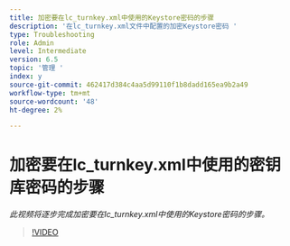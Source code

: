 ```yaml
---
title: 加密要在lc_turnkey.xml中使用的Keystore密码的步骤
description: '在lc_turnkey.xml文件中配置的加密Keystore密码 '
type: Troubleshooting
role: Admin
level: Intermediate
version: 6.5
topic: '管理 '
index: y
source-git-commit: 462417d384c4aa5d99110f1b8dadd165ea9b2a49
workflow-type: tm+mt
source-wordcount: '48'
ht-degree: 2%

---
```



# 加密要在lc_turnkey.xml中使用的密钥库密码的步骤

*此视频将逐步完成加密要在lc_turnkey.xml中使用的Keystore密码的步骤。*

>[!VIDEO](https://video.tv.adobe.com/v/335538?quality=9&learn=on)

